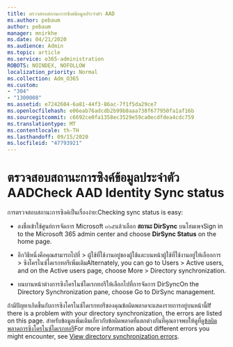 ```yaml
---
title: ตรวจสอบสถานะการซิงค์ข้อมูลประจำตัว AAD
ms.author: pebaum
author: pebaum
manager: mnirkhe
ms.date: 04/21/2020
ms.audience: Admin
ms.topic: article
ms.service: o365-administration
ROBOTS: NOINDEX, NOFOLLOW
localization_priority: Normal
ms.collection: Adm_O365
ms.custom:
- "304"
- "1300008"
ms.assetid: e7242604-6a81-44f3-86ac-7f1f5da29ce7
ms.openlocfilehash: e06eab76adcdb2b99b8aaa738f677950fa1af16b
ms.sourcegitcommit: c6692ce0fa1358ec3529e59ca0ecdfdea4cdc759
ms.translationtype: MT
ms.contentlocale: th-TH
ms.lasthandoff: 09/15/2020
ms.locfileid: "47793921"
---
```

# <a name="check-aad-identity-sync-status"></a><span data-ttu-id="9f600-102">ตรวจสอบสถานะการซิงค์ข้อมูลประจำตัว AAD</span><span class="sxs-lookup"><span data-stu-id="9f600-102">Check AAD Identity Sync status</span></span>

<span data-ttu-id="9f600-103">การตรวจสอบสถานะการซิงค์เป็นเรื่องง่าย:</span><span class="sxs-lookup"><span data-stu-id="9f600-103">Checking sync status is easy:</span></span>
  
- <span data-ttu-id="9f600-104">ลงชื่อเข้าใช้ศูนย์การจัดการ Microsoft ๓๖๕แล้วเลือก **สถานะ DirSync** บนโฮมเพจ</span><span class="sxs-lookup"><span data-stu-id="9f600-104">Sign in to the Microsoft 365 admin center and choose **DirSync Status** on the home page.</span></span>

- <span data-ttu-id="9f600-105">อีกวิธีหนึ่งคือคุณสามารถไปที่ \> ผู้ใช้ที่ใช้งานอยู่ของผู้ใช้และบนหน้าผู้ใช้ที่ใช้งานอยู่ให้เลือกการ \> ซิงโครไนซ์ไดเรกทอรีเพิ่มเติม</span><span class="sxs-lookup"><span data-stu-id="9f600-105">Alternately, you can go to Users \> Active users, and on the Active users page, choose More \> Directory synchronization.</span></span>

- <span data-ttu-id="9f600-106">บนบานหน้าต่างการซิงโครไนซ์ไดเรกทอรีให้เลือกไปที่การจัดการ DirSync</span><span class="sxs-lookup"><span data-stu-id="9f600-106">On the Directory Synchronization pane, choose Go to DirSync management.</span></span>

<span data-ttu-id="9f600-107">ถ้ามีปัญหาเกิดขึ้นกับการซิงโครไนซ์ไดเรกทอรีของคุณข้อผิดพลาดจะแสดงรายการอยู่บนหน้านี้</span><span class="sxs-lookup"><span data-stu-id="9f600-107">If there is a problem with your directory synchronization, the errors are listed on this page.</span></span> <span data-ttu-id="9f600-108">สำหรับข้อมูลเพิ่มเติมเกี่ยวกับข้อผิดพลาดที่แตกต่างกันที่คุณอาจพบให้ดูที่[ดูข้อผิดพลาดการซิงโครไนซ์ไดเรกทอรี](https://docs.microsoft.com//office365/enterprise/identify-directory-synchronization-errors)</span><span class="sxs-lookup"><span data-stu-id="9f600-108">For more information about different errors you might encounter, see [View directory synchronization errors](https://docs.microsoft.com//office365/enterprise/identify-directory-synchronization-errors).</span></span>
  
